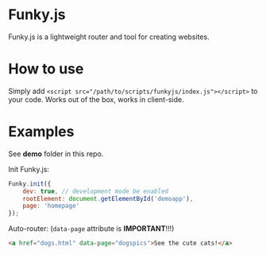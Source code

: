 # Funky.js
Funky.js is a lightweight router and tool for creating websites.

# How to use
Simply add `<script src="/path/to/scripts/funkyjs/index.js"></script>` to your code. Works out of the box, works in client-side.

# Examples
See **demo** folder in this repo.

Init Funky.js:

```js
Funky.init({
    dev: true, // development mode be enabled
    rootElement: document.getElementById('demoapp'),
    page: 'homepage'
});
```

Auto-router: (`data-page` attribute is **IMPORTANT**!!!)

```html
<a href="dogs.html" data-page="dogspics">See the cute cats!</a>
``` 
